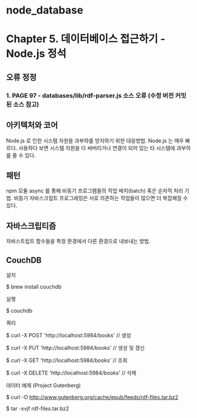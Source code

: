# node_database
Chapter 5. 데이터베이스 접근하기 - Node.js 정석 
============

## 오류 정정
### 1. PAGE 97 - databases/lib/rdf-parser.js 소스 오류 (수정 버전 커밋된 소스 참고)

## 아키텍처와 코어
 Node.js 로 인한 시스템 자원을 과부하를 방지하기 위한 대응방법.
 Node.js 는 매우 빠르다. 사용하다 보면 시스템 자원을 다 써버리거나 연결이 되어 있는 타 시스템에 과부하를 줄 수 있다.

## 패턴
 npm 모듈 async 를 통해 비동기 프로그램들의 작업 배치(batch) 혹은 순차적 처리 기법.
 비동기 자바스크립트 프로그래밍은 서로 의존하는 작업들이 많으면 더 복잡해질 수 있다.

## 자바스크립티즘
 자바스트립트 함수들을 특정 환경에서 다른 환경으로 내보내는 방법.

## CouchDB
설치

$ brew install couchdb


실행 

$ couchdb


쿼리

$ curl -X POST 'http://localhost:5984/books' // 생성

$ curl -X PUT 'http://localhost:5984/books' // 생성 및 갱신

$ curl -X GET 'http://localhost:5984/books' // 조회

$ curl -X DELETE 'http://localhost:5984/books' // 삭제


데이터 예제 (Project Gutenberg)

$ curl -O http://www.gutenberg.org/cache/epub/feeds/rdf-files.tar.bz2

$ tar -xvjf rdf-files.tar.bz2
